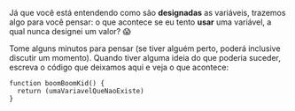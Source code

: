 Já que você está entendendo como são **designadas** as variáveis, trazemos algo para você pensar: o que acontece se eu tento **usar** uma variável, a qual nunca designei um valor? :scream:

Tome alguns minutos para pensar (se tiver alguém perto, poderá inclusive discutir um momento). Quando tiver alguma ideia do que poderia suceder, escreva o código que deixamos aqui e veja o que acontece:

``` gobstones
function boomBoomKid() {
  return (umaVariavelQueNaoExiste)
}

```
